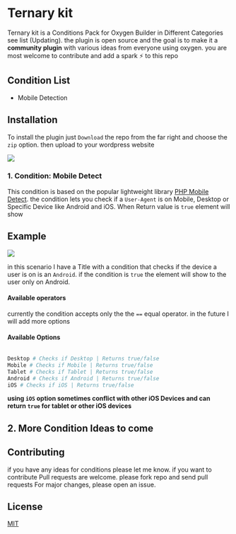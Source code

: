 # Ternary kit

Ternary kit is a Conditions Pack for Oxygen Builder in Different Categories see list (Updating). the plugin is open source and the goal is to make it a **community plugin** with various ideas from everyone using oxygen. you are most welcome to contribute and add a spark ⚡ to this repo   

## Condition List

- Mobile Detection 

## Installation

To install the plugin just `Download` the repo from the far right and choose the `zip` option. then upload to your wordpress website

![](https://i.imgur.com/rraBFV7.png)

### 1. Condition: Mobile Detect

This condition is based on the popular lightweight library [PHP Mobile Detect](http://mobiledetect.net/). the condition lets you check if a `User-Agent` is on Mobile, Desktop or Specific Device like Android and iOS. When Return value is `true` element will show

## Example
![](https://i.imgur.com/O4i2BrP.png)

in this scenario I have a Title with a condition that checks if the device a user is on is an `Android`. if the condition is `true` the element will show to the user only on Android.

#### Available operators 

currently the condition accepts only the the `==` equal operator. in the future I will add more options

#### Available Options

```php

Desktop # Checks if Desktop | Returns true/false 
Mobile # Checks if Mobile | Returns true/false
Tablet # Checks if Tablet | Returns true/false
Android # Checks if Android | Returns true/false
iOS # Checks if iOS | Returns true/false
```

**using `iOS` option sometimes conflict with other iOS Devices and can return `true` for tablet or other iOS devices**

## 2. More Condition Ideas to come




## Contributing
if you have any ideas for conditions please let me know.
if you want to contribute Pull requests are welcome. please fork repo and send pull requests
For major changes, please open an issue.

## License
[MIT](https://choosealicense.com/licenses/mit/)
